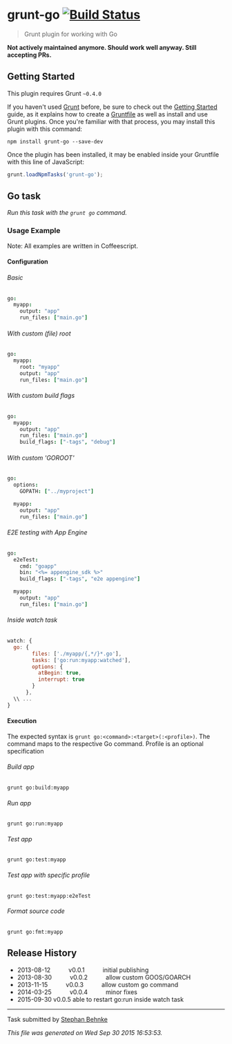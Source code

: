 # grunt-go [![Build Status](https://travis-ci.org/101loops/grunt-go.png?branch=master)](https://travis-ci.org/101loops/grunt-go)

> Grunt plugin for working with Go

**Not actively maintained anymore. Should work well anyway. Still accepting PRs.**


## Getting Started
This plugin requires Grunt `~0.4.0`

If you haven't used [Grunt](http://gruntjs.com/) before, be sure to check out the [Getting Started](http://gruntjs.com/getting-started) guide, as it explains how to create a [Gruntfile](http://gruntjs.com/sample-gruntfile) as well as install and use Grunt plugins. Once you're familiar with that process, you may install this plugin with this command:

```shell
npm install grunt-go --save-dev
```

Once the plugin has been installed, it may be enabled inside your Gruntfile with this line of JavaScript:

```js
grunt.loadNpmTasks('grunt-go');
```




## Go task
_Run this task with the `grunt go` command._



### Usage Example

Note: All examples are written in Coffeescript.


#### Configuration

###### Basic

```coffee
go:
  myapp:
    output: "app"
    run_files: ["main.go"]
```

###### With custom (file) root

```coffee
go:
  myapp:
  	root: "myapp"
    output: "app"
    run_files: ["main.go"]
```

###### With custom build flags

```coffee
go:
  myapp:
    output: "app"
    run_files: ["main.go"]
    build_flags: ["-tags", "debug"]
```

###### With custom 'GOROOT'

```coffee
go:
  options:
    GOPATH: ["../myproject"]

  myapp:
    output: "app"
    run_files: ["main.go"]
```

###### E2E testing with App Engine

```coffee
go:
  e2eTest:
    cmd: "goapp"
    bin: "<%= appengine_sdk %>"
    build_flags: ["-tags", "e2e appengine"]

  myapp:
    output: "app"
    run_files: ["main.go"]
```

###### Inside watch task

```javascript
watch: {
  go: {
        files: ['./myapp/{,*/}*.go'],
        tasks: ['go:run:myapp:watched'],
        options: {
          atBegin: true,
          interrupt: true
        }
      },
  \\ ... 
}
```

#### Execution

The expected syntax is `grunt go:<command>:<target>(:<profile>)`.
The command maps to the respective Go command.
Profile is an optional specification

###### Build app

```shell
grunt go:build:myapp
```

###### Run app

```shell
grunt go:run:myapp
```

###### Test app

```shell
grunt go:test:myapp
```

###### Test app with specific profile

```shell
grunt go:test:myapp:e2eTest
```

###### Format source code

```shell
grunt go:fmt:myapp
```


## Release History

 * 2013-08-12   v0.0.1   initial publishing
 * 2013-08-30   v0.0.2   allow custom GOOS/GOARCH
 * 2013-11-15   v0.0.3   allow custom go command
 * 2014-03-25   v0.0.4   minor fixes
 * 2015-09-30   v0.0.5   able to restart go:run inside watch task   

---

Task submitted by [Stephan Behnke](http://stephanbehnke.com)

*This file was generated on Wed Sep 30 2015 16:53:53.*
